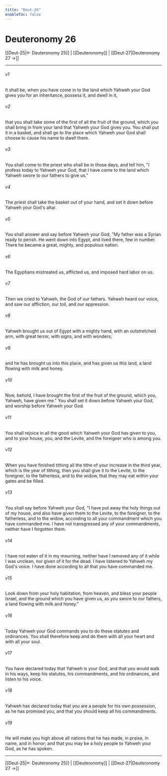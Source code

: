 ```yaml
---
title: "Deut-26"
enableToc: false
---
```

# Deuteronomy 26

[[Deut-25|← Deuteronomy 25]] | [[Deuteronomy]] | [[Deut-27|Deuteronomy 27 →]]
***



###### v1 
It shall be, when you have come in to the land which Yahweh your God gives you for an inheritance, possess it, and dwell in it, 

###### v2 
that you shall take some of the first of all the fruit of the ground, which you shall bring in from your land that Yahweh your God gives you. You shall put it in a basket, and shall go to the place which Yahweh your God shall choose to cause his name to dwell there. 

###### v3 
You shall come to the priest who shall be in those days, and tell him, "I profess today to Yahweh your God, that I have come to the land which Yahweh swore to our fathers to give us." 

###### v4 
The priest shall take the basket out of your hand, and set it down before Yahweh your God's altar. 

###### v5 
You shall answer and say before Yahweh your God, "My father was a Syrian ready to perish. He went down into Egypt, and lived there, few in number. There he became a great, mighty, and populous nation. 

###### v6 
The Egyptians mistreated us, afflicted us, and imposed hard labor on us. 

###### v7 
Then we cried to Yahweh, the God of our fathers. Yahweh heard our voice, and saw our affliction, our toil, and our oppression. 

###### v8 
Yahweh brought us out of Egypt with a mighty hand, with an outstretched arm, with great terror, with signs, and with wonders; 

###### v9 
and he has brought us into this place, and has given us this land, a land flowing with milk and honey. 

###### v10 
Now, behold, I have brought the first of the fruit of the ground, which you, Yahweh, have given me." You shall set it down before Yahweh your God, and worship before Yahweh your God. 

###### v11 
You shall rejoice in all the good which Yahweh your God has given to you, and to your house, you, and the Levite, and the foreigner who is among you. 

###### v12 
When you have finished tithing all the tithe of your increase in the third year, which is the year of tithing, then you shall give it to the Levite, to the foreigner, to the fatherless, and to the widow, that they may eat within your gates and be filled. 

###### v13 
You shall say before Yahweh your God, "I have put away the holy things out of my house, and also have given them to the Levite, to the foreigner, to the fatherless, and to the widow, according to all your commandment which you have commanded me. I have not transgressed any of your commandments, neither have I forgotten them. 

###### v14 
I have not eaten of it in my mourning, neither have I removed any of it while I was unclean, nor given of it for the dead. I have listened to Yahweh my God's voice. I have done according to all that you have commanded me. 

###### v15 
Look down from your holy habitation, from heaven, and bless your people Israel, and the ground which you have given us, as you swore to our fathers, a land flowing with milk and honey." 

###### v16 
Today Yahweh your God commands you to do these statutes and ordinances. You shall therefore keep and do them with all your heart and with all your soul. 

###### v17 
You have declared today that Yahweh is your God, and that you would walk in his ways, keep his statutes, his commandments, and his ordinances, and listen to his voice. 

###### v18 
Yahweh has declared today that you are a people for his own possession, as he has promised you, and that you should keep all his commandments. 

###### v19 
He will make you high above all nations that he has made, in praise, in name, and in honor; and that you may be a holy people to Yahweh your God, as he has spoken.

***
[[Deut-25|← Deuteronomy 25]] | [[Deuteronomy]] | [[Deut-27|Deuteronomy 27 →]]

